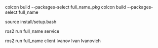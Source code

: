 colcon build --packages-select full_name_pkg
colcon build --packages-select full_name

source install/setup.bash

ros2 run full_name service


ros2 run full_name client Ivanov Ivan Ivanovich
